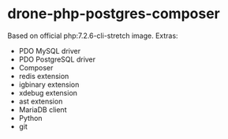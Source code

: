 # drone-php-postgres-composer

Based on official php:7.2.6-cli-stretch image. Extras:

- PDO MySQL driver
- PDO PostgreSQL driver
- Composer
- redis extension
- igbinary extension
- xdebug extension
- ast extension
- MariaDB client
- Python
- git
